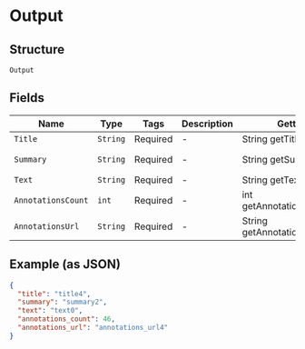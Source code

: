 
# Output

## Structure

`Output`

## Fields

| Name | Type | Tags | Description | Getter | Setter |
|  --- | --- | --- | --- | --- | --- |
| `Title` | `String` | Required | - | String getTitle() | setTitle(String title) |
| `Summary` | `String` | Required | - | String getSummary() | setSummary(String summary) |
| `Text` | `String` | Required | - | String getText() | setText(String text) |
| `AnnotationsCount` | `int` | Required | - | int getAnnotationsCount() | setAnnotationsCount(int annotationsCount) |
| `AnnotationsUrl` | `String` | Required | - | String getAnnotationsUrl() | setAnnotationsUrl(String annotationsUrl) |

## Example (as JSON)

```json
{
  "title": "title4",
  "summary": "summary2",
  "text": "text0",
  "annotations_count": 46,
  "annotations_url": "annotations_url4"
}
```

